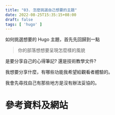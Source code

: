 ```yaml
---
title: "03. 怎麼挑選自己想要的主題"
date: 2022-08-25T15:35:15+08:00
draft: false
tags: [ 'hugo' ]
---
```


如何挑選想要的 Hugo 主題，首先先回歸到一點
> 你的部落想想要呈現怎麼樣的風貌

是要分享自己的心得筆記?
還是技術教學文件?

我想要分享什麼，有哪些功能我希望給觀看者體驗的。

我會先尋找自己有那些地方是沒有辦法妥協的。






# 參考資料及網站


